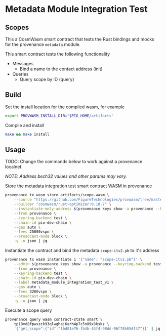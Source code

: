 # Metadata Module Integration Test

## Scopes

This a CosmWasm smart contract that tests the Rust bindings and mocks for the provenance `metadata`
module.

This smart contract tests the following functionality

- Messages
  - Bind a name to the contact address (init)
- Queries
  - Query scope by ID (query)

## Build

Set the install location for the compiled wasm, for example

```bash
export PROVWASM_INSTALL_DIR="$PIO_HOME/artifacts"
```

Compile and install

```bash
make && make install
```

## Usage

TODO: Change the commands below to work against a provenance localnet.

_NOTE: Address bech32 values and other params may vary._

Store the metadata integration test smart contract WASM in provenance

```bash
provenance tx wasm store artifacts/scope.wasm \
    --source "https://github.com/FigureTechnologies/provwasm/tree/master/contracts/scope" \
    --builder "cosmwasm/rust-optimizer:0.10.7" \
    --instantiate-only-address $(provenance keys show -a provenance --keyring-backend test) \
    --from provenance \
    --keyring-backend test \
    --chain-id pio-dev-chain \
    --gas auto \
    --fees 25000vspn \
    --broadcast-mode block \
    -y -o json | jq
```

Instantiate the contract and bind the metadata `scope-itv2.pb` to it's address

```bash
provenance tx wasm instantiate 1 '{"name": "scope-itv2.pb"}' \
    --admin $(provenance keys show -a provenance --keyring-backend test) \
    --from provenance \
    --keyring-backend test \
    --chain-id pio-dev-chain \
    --label metadata_module_integration_test_v1 \
    --gas auto \
    --fees 3200vspn \
    --broadcast-mode block \
    -y -o json | jq
```

Execute a scope query

```bash
provenance query wasm contract-state smart \
    tp18vd8fpwxzck93qlwghaj6arh4p7c5n89x8kskz \
    '{"get_scope":{"id":"fbd81e76-fb4b-44f4-98dd-96f78b654f47"}}' | jq
```
